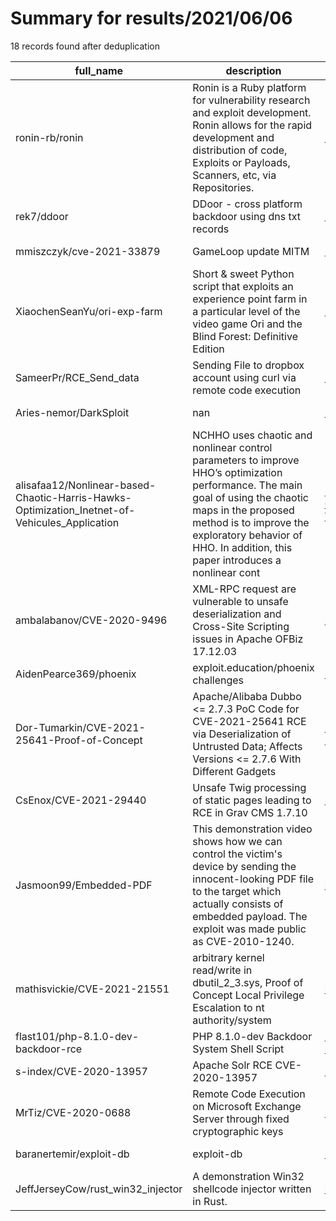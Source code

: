 
# Summary for results/2021/06/06
    
18 records found after deduplication

| full_name | description | html_url | matched_list | matched_count | pushed_at | size | stargazers_count | language | forks_count |
|-----------------------------------------------------------------------------------------------|------------------------------------------------------------------------------------------------------------------------------------------------------------------------------------------------------------------------------------------------------------------|------------------------------------------------------------------------------------------------------------------|----------------------------------------|-----------------|---------------------------|--------|--------------------|------------|---------------|
| ronin-rb/ronin | Ronin is a Ruby platform for vulnerability research and exploit development. Ronin allows for the rapid development and distribution of code, Exploits or Payloads, Scanners, etc, via Repositories. | https://github.com/ronin-rb/ronin | ['exploit'] | 1 | 2021-06-06 21:44:44+00:00 | 7992 | 253 | Ruby | 26 |
| rek7/ddoor | DDoor - cross platform backdoor using dns txt records | https://github.com/rek7/ddoor | ['rce'] | 1 | 2021-06-06 15:29:28+00:00 | 110780 | 172 | C++ | 50 |
| mmiszczyk/cve-2021-33879 | GameLoop update MITM | https://github.com/mmiszczyk/cve-2021-33879 | ['cve-2', 'exploit'] | 2 | 2021-06-06 18:30:44+00:00 | 18 | 0 | | 0 |
| XiaochenSeanYu/ori-exp-farm | Short & sweet Python script that exploits an experience point farm in a particular level of the video game Ori and the Blind Forest: Definitive Edition | https://github.com/XiaochenSeanYu/ori-exp-farm | ['exploit'] | 1 | 2021-06-06 18:09:29+00:00 | 17 | 0 | Python | 0 |
| SameerPr/RCE_Send_data | Sending File to dropbox account using curl via remote code execution | https://github.com/SameerPr/RCE_Send_data | ['rce', 'remote code execution'] | 2 | 2021-06-06 17:17:25+00:00 | 5 | 0 | Python | 0 |
| Aries-nemor/DarkSploit | nan | https://github.com/Aries-nemor/DarkSploit | ['sploit'] | 1 | 2021-06-06 14:52:18+00:00 | 0 | 1 | nan | 0 |
| alisafaa12/Nonlinear-based-Chaotic-Harris-Hawks-Optimization_Inetnet-of-Vehicules_Application | NCHHO uses chaotic and nonlinear control parameters to improve HHO’s optimization performance. The main goal of using the chaotic maps in the proposed method is to improve the exploratory behavior of HHO. In addition, this paper introduces a nonlinear cont | https://github.com/alisafaa12/Nonlinear-based-Chaotic-Harris-Hawks-Optimization_Inetnet-of-Vehicules_Application | ['exploit'] | 1 | 2021-06-06 13:12:58+00:00 | 16 | 0 | | 0 |
| ambalabanov/CVE-2020-9496 | XML-RPC request are vulnerable to unsafe deserialization and Cross-Site Scripting issues in Apache OFBiz 17.12.03 | https://github.com/ambalabanov/CVE-2020-9496 | ['cve-2'] | 1 | 2021-06-06 13:53:57+00:00 | 141 | 0 | Python | 0 |
| AidenPearce369/phoenix | exploit.education/phoenix challenges | https://github.com/AidenPearce369/phoenix | ['exploit'] | 1 | 2021-06-06 12:32:25+00:00 | 33 | 0 | Python | 0 |
| Dor-Tumarkin/CVE-2021-25641-Proof-of-Concept | Apache/Alibaba Dubbo <= 2.7.3 PoC Code for CVE-2021-25641 RCE via Deserialization of Untrusted Data; Affects Versions <= 2.7.6 With Different Gadgets | https://github.com/Dor-Tumarkin/CVE-2021-25641-Proof-of-Concept | ['cve poc', 'cve-2', 'rce', 'rce poc'] | 4 | 2021-06-06 08:41:19+00:00 | 13 | 34 | Java | 8 |
| CsEnox/CVE-2021-29440 | Unsafe Twig processing of static pages leading to RCE in Grav CMS 1.7.10 | https://github.com/CsEnox/CVE-2021-29440 | ['cve-2', 'rce'] | 2 | 2021-06-06 03:42:17+00:00 | 6 | 3 | Python | 0 |
| Jasmoon99/Embedded-PDF | This demonstration video shows how we can control the victim's device by sending the innocent-looking PDF file to the target which actually consists of embedded payload. The exploit was made public as CVE-2010-1240. | https://github.com/Jasmoon99/Embedded-PDF | ['exploit'] | 1 | 2021-06-06 09:41:51+00:00 | 2664 | 0 | | 0 |
| mathisvickie/CVE-2021-21551 | arbitrary kernel read/write in dbutil_2_3.sys, Proof of Concept Local Privilege Escalation to nt authority/system | https://github.com/mathisvickie/CVE-2021-21551 | ['cve poc', 'cve-2', 'exploit'] | 3 | 2021-06-06 08:11:22+00:00 | 1215 | 4 | C | 0 |
| flast101/php-8.1.0-dev-backdoor-rce | PHP 8.1.0-dev Backdoor System Shell Script | https://github.com/flast101/php-8.1.0-dev-backdoor-rce | ['exploit', 'rce'] | 2 | 2021-06-06 11:58:05+00:00 | 1776 | 18 | Python | 10 |
| s-index/CVE-2020-13957 | Apache Solr RCE CVE-2020-13957 | https://github.com/s-index/CVE-2020-13957 | ['cve-2', 'rce'] | 2 | 2021-06-06 08:51:30+00:00 | 72 | 0 | Dockerfile | 0 |
| MrTiz/CVE-2020-0688 | Remote Code Execution on Microsoft Exchange Server through fixed cryptographic keys | https://github.com/MrTiz/CVE-2020-0688 | ['cve-2', 'remote code execution'] | 2 | 2021-06-06 16:03:53+00:00 | 75 | 5 | PowerShell | 2 |
| baranertemir/exploit-db | exploit-db | https://github.com/baranertemir/exploit-db | ['exploit'] | 1 | 2021-06-06 06:03:07+00:00 | 4 | 0 | | 0 |
| JeffJerseyCow/rust_win32_injector | A demonstration Win32 shellcode injector written in Rust. | https://github.com/JeffJerseyCow/rust_win32_injector | ['shellcode'] | 1 | 2021-06-06 22:14:49+00:00 | 0 | 0 | nan | 0 |

